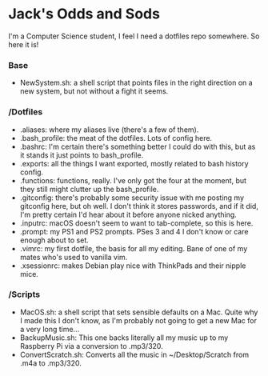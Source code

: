 # Jack's Odds and Sods

I'm a Computer Science student, I feel I need a dotfiles repo somewhere. So here it is!

### Base
* NewSystem.sh: a shell script that points files in the right direction on a new system, but not without a fight it seems.

### /Dotfiles
* .aliases: where my aliases live (there's a few of them).
* .bash_profile: the meat of the dotfiles. Lots of config here.
* .bashrc: I'm certain there's something better I could do with this, but as it stands it just points to bash_profile.
* .exports: all the things I want exported, mostly related to bash history config.
* .functions: functions, really. I've only got the four at the moment, but they still might clutter up the bash_profile.
* .gitconfig: there's probably some security issue with me posting my gitconfig here, but oh well. I don't think it stores passwords, and if it did, I'm pretty certain I'd hear about it before anyone nicked anything.
* .inputrc: macOS doesn't seem to want to tab-complete, so this is here.
* .prompt: my PS1 and PS2 prompts. PSes 3 and 4 I don't know or care enough about to set.
* .vimrc: my first dotfile, the basis for all my editing. Bane of one of my mates who's used to vanilla vim.
* .xsessionrc: makes Debian play nice with ThinkPads and their nipple mice.

### /Scripts
* MacOS.sh: a shell script that sets sensible defaults on a Mac. Quite why I made this I don't know, as I'm probably not going to get a new Mac for a very long time...
* BackupMusic.sh: This one backs literally all my music up to my Raspberry Pi via a conversion to .mp3/320.
* ConvertScratch.sh: Converts all the music in ~/Desktop/Scratch from .m4a to .mp3/320.
